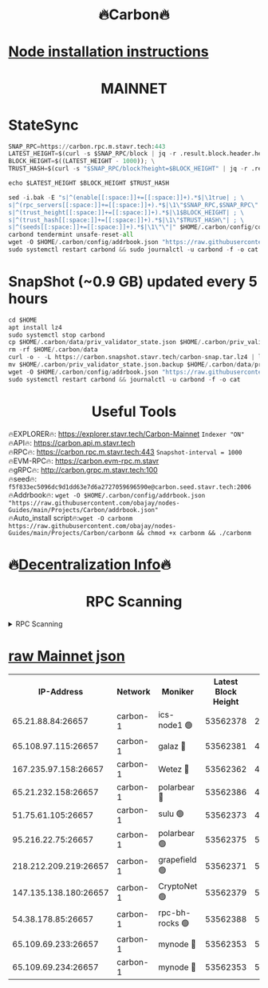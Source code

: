 <h1 align="center"> 🔥Carbon🔥</h1>

[Node installation instructions](https://github.com/obajay/nodes-Guides/tree/main/Projects/Carbon)
=
<h1 align="center"> MAINNET</h1>

# StateSync
```python
SNAP_RPC=https://carbon.rpc.m.stavr.tech:443
LATEST_HEIGHT=$(curl -s $SNAP_RPC/block | jq -r .result.block.header.height); \
BLOCK_HEIGHT=$((LATEST_HEIGHT - 1000)); \
TRUST_HASH=$(curl -s "$SNAP_RPC/block?height=$BLOCK_HEIGHT" | jq -r .result.block_id.hash)

echo $LATEST_HEIGHT $BLOCK_HEIGHT $TRUST_HASH

sed -i.bak -E "s|^(enable[[:space:]]+=[[:space:]]+).*$|\1true| ; \
s|^(rpc_servers[[:space:]]+=[[:space:]]+).*$|\1\"$SNAP_RPC,$SNAP_RPC\"| ; \
s|^(trust_height[[:space:]]+=[[:space:]]+).*$|\1$BLOCK_HEIGHT| ; \
s|^(trust_hash[[:space:]]+=[[:space:]]+).*$|\1\"$TRUST_HASH\"| ; \
s|^(seeds[[:space:]]+=[[:space:]]+).*$|\1\"\"|" $HOME/.carbon/config/config.toml
carbond tendermint unsafe-reset-all
wget -O $HOME/.carbon/config/addrbook.json "https://raw.githubusercontent.com/obajay/nodes-Guides/main/Projects/Carbon/addrbook.json"
sudo systemctl restart carbond && sudo journalctl -u carbond -f -o cat
```
# SnapShot (~0.9 GB) updated every 5 hours
```python
cd $HOME
apt install lz4
sudo systemctl stop carbond
cp $HOME/.carbon/data/priv_validator_state.json $HOME/.carbon/priv_validator_state.json.backup
rm -rf $HOME/.carbon/data
curl -o - -L https://carbon.snapshot.stavr.tech/carbon-snap.tar.lz4 | lz4 -c -d - | tar -x -C $HOME/.carbon --strip-components 2
mv $HOME/.carbon/priv_validator_state.json.backup $HOME/.carbon/data/priv_validator_state.json
wget -O $HOME/.carbon/config/addrbook.json "https://raw.githubusercontent.com/obajay/nodes-Guides/main/Projects/Carbon/addrbook.json"
sudo systemctl restart carbond && journalctl -u carbond -f -o cat
```

 <h1 align="center"> Useful Tools</h1>

🔥EXPLORER🔥:     https://explorer.stavr.tech/Carbon-Mainnet        `Indexer "ON"` \
🔥API🔥:          https://carbon.api.m.stavr.tech \
🔥RPC🔥:          https://carbon.rpc.m.stavr.tech:443              `Snapshot-interval = 1000` \
🔥EVM-RPC🔥:      https://carbon.evm-rpc.m.stavr \
🔥gRPC🔥:         http://carbon.grpc.m.stavr.tech:100 \
🔥seed🔥:      `f5f833ec5096dc9d1dd63e7d6a2727059696590e@carbon.seed.stavr.tech:2006` \
🔥Addrbook🔥:  `wget -O $HOME/.carbon/config/addrbook.json "https://raw.githubusercontent.com/obajay/nodes-Guides/main/Projects/Carbon/addrbook.json"` \
🔥Auto_install script🔥:`wget -O carbonm https://raw.githubusercontent.com/obajay/nodes-Guides/main/Projects/Carbon/carbonm && chmod +x carbonm && ./carbonm`

🔥[Decentralization Info](https://github.com/obajay/StateSync-snapshots/tree/main/Projects/Carbon/Decentralization)🔥
=
<h1 align="center"> RPC Scanning</h1>

<details>
<summary>RPC Scanning</summary>

<h2 align="center"> We scan nodes in real time every 4 hours. And we provide the final result of RPC endpoints.
We cannot influence the operation of these nodes in any way. </h2>


```python
If Voting Power is higher than 0 --> then the Node is a validator of the network and may be subject to attack and be a potential threat to the chain.
```
```python
We marked such validators with a red symbol
```

</details>

[raw Mainnet json](https://rpc-check.carbonm.stavr.tech/carbonm/rpc-carbonm-result.json)
=


<table><tr><th>IP-Address</th><th>Network</th><th>Moniker</th><th>Latest Block Height</th><th>Earliest Block Height</th><th>Catching Up</th><th>Tx Index</th><th>Voting Power</th><th>Scan Time</th></tr><tr><td>65.21.88.84:26657</td><td>carbon-1</td><td>ics-node1 🟢</td><td>53562378</td><td>21164241</td><td>False</td><td>off</td><td>0</td><td>2024-02-12T03:08:41.395024362UTC</td></tr><tr><td>65.108.97.115:26657</td><td>carbon-1</td><td>galaz 🔴</td><td>53562381</td><td>47374001</td><td>False</td><td>on</td><td>11256024611</td><td>2024-02-12T03:08:50.315136312UTC</td></tr><tr><td>167.235.97.158:26657</td><td>carbon-1</td><td>Wetez 🔴</td><td>53562362</td><td>48067570</td><td>False</td><td>on</td><td>1343100442</td><td>2024-02-12T03:08:15.992235085UTC</td></tr><tr><td>65.21.232.158:26657</td><td>carbon-1</td><td>polarbear 🔴</td><td>53562386</td><td>48126001</td><td>False</td><td>on</td><td>10540509576</td><td>2024-02-12T03:09:00.883153437UTC</td></tr><tr><td>51.75.61.105:26657</td><td>carbon-1</td><td>sulu 🟢</td><td>53562373</td><td>48742001</td><td>False</td><td>on</td><td>0</td><td>2024-02-12T03:08:32.391212658UTC</td></tr><tr><td>95.216.22.75:26657</td><td>carbon-1</td><td>polarbear 🟢</td><td>53562375</td><td>52338001</td><td>False</td><td>on</td><td>0</td><td>2024-02-12T03:08:36.898088892UTC</td></tr><tr><td>218.212.209.219:26657</td><td>carbon-1</td><td>grapefield 🟢</td><td>53562371</td><td>52371001</td><td>False</td><td>on</td><td>0</td><td>2024-02-12T03:08:29.981118812UTC</td></tr><tr><td>147.135.138.180:26657</td><td>carbon-1</td><td>CryptoNet 🟢</td><td>53562379</td><td>52934001</td><td>False</td><td>on</td><td>0</td><td>2024-02-12T03:08:43.765156145UTC</td></tr><tr><td>54.38.178.85:26657</td><td>carbon-1</td><td>rpc-bh-rocks 🟢</td><td>53562388</td><td>53130001</td><td>False</td><td>on</td><td>0</td><td>2024-02-12T03:09:05.309120230UTC</td></tr><tr><td>65.109.69.233:26657</td><td>carbon-1</td><td>mynode 🔴</td><td>53562353</td><td>53160001</td><td>False</td><td>off</td><td>8765691878</td><td>2024-02-12T03:07:56.800648688UTC</td></tr><tr><td>65.109.69.234:26657</td><td>carbon-1</td><td>mynode 🔴</td><td>53562353</td><td>53160001</td><td>False</td><td>off</td><td>12832541073</td><td>2024-02-12T03:07:57.246537671UTC</td></tr></table>
